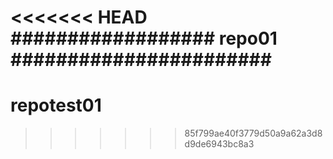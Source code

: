 <<<<<<< HEAD
################## repo01 #######################
=======
# repotest01
>>>>>>> 85f799ae40f3779d50a9a62a3d8d9de6943bc8a3
